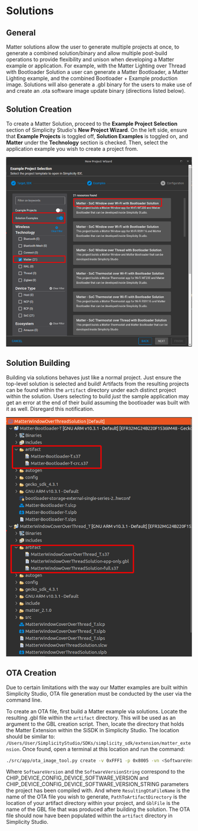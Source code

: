 # Solutions

## General

Matter solutions allow the user to generate multiple projects at once, to generate a combined solution/binary and allow multiple post-build operations to provide flexibility and unison when developing a Matter example or application. For example, with the Matter Lighting over Thread with Bootloader Solution a user can generate a Matter Bootloader, a Matter Lighting example, and the combined Bootloader + Example production image. Solutions will also generate a .gbl binary for the users to make use of and create an .ota software image update binary (directions listed below).

## Solution Creation

To create a Matter Solution, proceed to the **Example Project Selection** section of Simplicity Studio's **New Project Wizard**. On the left side, ensure that **Example Projects** is toggled off, **Solution Examples** is toggled on, and **Matter** under the **Technology** section is checked. Then, select the application example you wish to create a project from.

![Solution Generation](./images/solution-generation.png)

## Solution Building

Building via solutions behaves just like a normal project. Just ensure the top-level solution is selected and build! Artifacts from the resulting projects can be found within the `artifact` directory under each distinct project within the solution. Users selecting to build _just_ the sample application may get an error at the end of their build assuming the bootloader was built with it as well. Disregard this notification.

![Solution Artifacts](./images/solution-artifacts.png)

## OTA Creation

Due to certain limitations with the way our Matter examples are built within Simplicity Studio, OTA file generation must be conducted by the user via the command line.

To create an OTA file, first build a Matter example via solutions. Locate the resulting .gbl file within the `artifact` directory. This will be used as an argument to the GBL creation script. Then, locate the directory that holds the Matter Extension within the SiSDK in Simplicity Studio. The location should be similar to: `/Users/User/SimplicityStudio/SDKs/simplicity_sdk/extension/matter_extension`. Once found, open a terminal at this location and run the command:

```bash
./src/app/ota_image_tool.py create -v 0xFFF1 -p 0x8005 -vn <SoftwareVersion> -vs <SoftwareVersionString> -da sha256 <PathToArtifactDirectory>/<GblFile>  <PathToArtifactDirectory>/<ResultingOtaFileName>
```

Where `SoftwareVersion` and the `SoftwareVersionString` correspond to the CHIP_DEVICE_CONFIG_DEVICE_SOFTWARE_VERSION and CHIP_DEVICE_CONFIG_DEVICE_SOFTWARE_VERSION_STRING parameters the project has been compiled with. And where `ResultingOtaFileName` is the name of the OTA file you wish to generate, `PathToArtifactDirectory` is the location of your artifact directory within your project, and `GblFile` is the name of the GBL file that was produced after building the solution. The OTA file should now have been populated within the `artifact` directory in Simplicity Studio.
